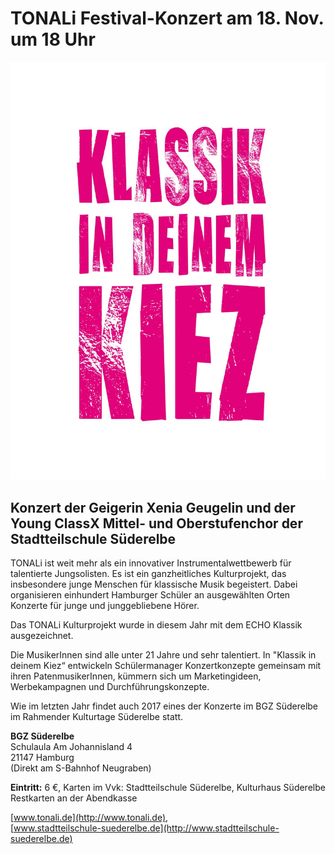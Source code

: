 # TONALi Festival-Konzert am 18. Nov. um 18 Uhr

![](/img/KF_logo_pink.jpg)

## Konzert der Geigerin Xenia Geugelin und der Young ClassX Mittel- und Oberstufenchor der Stadtteilschule Süderelbe 
 
TONALi ist weit mehr als ein innovativer Instrumentalwettbewerb für
talentierte Jungsolisten. Es ist ein ganzheitliches Kulturprojekt, das
insbesondere junge Menschen für klassische Musik begeistert. Dabei
organisieren einhundert Hamburger Schüler an ausgewählten Orten
Konzerte für junge und junggebliebene Hörer.

Das TONALi Kulturprojekt wurde in diesem Jahr mit dem ECHO Klassik ausgezeichnet. 

Die MusikerInnen sind alle unter 21 Jahre und sehr talentiert. In
"Klassik in deinem Kiez“ entwickeln Schülermanager Konzertkonzepte 
gemeinsam mit ihren PatenmusikerInnen, kümmern sich um Marketingideen, 
Werbekampagnen und Durchführungskonzepte.

Wie im letzten Jahr findet auch 2017 eines der Konzerte im BGZ Süderelbe 
im Rahmender Kulturtage Süderelbe statt.  

**BGZ Süderelbe**  
Schulaula
Am Johannisland 4   
21147 Hamburg  
(Direkt am S-Bahnhof Neugraben)

**Eintritt:**
6 €, Karten im Vvk: Stadtteilschule Süderelbe, Kulturhaus Süderelbe
Restkarten an der Abendkasse 

[www.tonali.de](http://www.tonali.de),  
[www.stadtteilschule-suederelbe.de](http://www.stadtteilschule-suederelbe.de)
